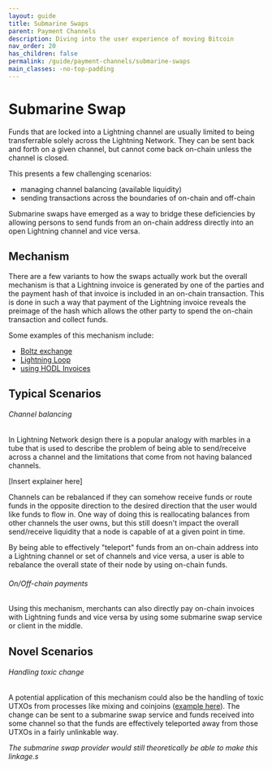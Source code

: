 ```yaml
---
layout: guide
title: Submarine Swaps
parent: Payment Channels
description: Diving into the user experience of moving Bitcoin
nav_order: 20
has_children: false
permalink: /guide/payment-channels/submarine-swaps
main_classes: -no-top-padding
---
```


# Submarine Swap

Funds that are locked into a Lightning channel are usually limited to being transferrable solely across the Lightning Network. They can be sent back and forth on a given channel, but cannot come back on-chain unless the channel is closed.

This presents a few challenging scenarios:
- managing channel balancing (available liquidity)
- sending transactions across the boundaries of on-chain and off-chain

Submarine swaps have emerged as a way to bridge these deficiencies by allowing persons to send funds from an on-chain address directly into an open Lightning channel and vice versa.

## Mechanism

There are a few variants to how the swaps actually work but the overall mechanism is that a Lightning invoice is generated by one of the parties and the payment hash of that invoice is included in an on-chain transaction. This is done in such a way that payment of the Lightning invoice reveals the preimage of the hash which allows the other party to spend the on-chain transaction and collect funds.

Some examples of this mechanism include:
- [Boltz exchange](https://medium.com/boltzhq/submarine-swaps-c509ce0fb1db)
- [Lightning Loop](https://lightning.engineering/loop/)
- [using HODL Invoices](https://wiki.ion.radar.tech/tech/research/hodl-invoice#submarine-swap-variation)

## Typical Scenarios

###### Channel balancing

In Lightning Network design there is a popular analogy with marbles in a tube that is used to describe the problem of being able to send/receive across a channel and the limitations that come from not having balanced channels.

[Insert explainer here]

Channels can be rebalanced if they can somehow receive funds or route funds in the opposite direction to the desired direction that the user would like funds to flow in. One way of doing this is reallocating balances from other channels the user owns, but this still doesn't impact the overall send/receive liquidity that a node is capable of at a given point in time.

By being able to effectively "teleport" funds from an on-chain address into a Lightning channel or set of channels and vice versa, a user is able to rebalance the overall state of their node by using on-chain funds.

###### On/Off-chain payments

Using this mechanism, merchants can also directly pay on-chain invoices with Lightning funds and vice versa by using some submarine swap service or client in the middle.

## Novel Scenarios

###### Handling toxic change

A potential application of this mechanism could also be the handling of toxic UTXOs from processes like mixing and coinjoins ([example here](https://github.com/chaincase-app/chaincase/discussions/150)). The change can be sent to a submarine swap service and funds received into some channel so that the funds are effectively teleported away from those UTXOs in a fairly unlinkable way.

_The submarine swap provider would still theoretically be able to make this linkage.s_
